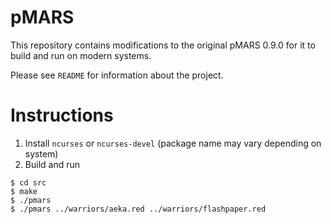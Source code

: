 # pMARS
This repository contains modifications to the original pMARS 0.9.0 for it to build and run on modern
systems.

Please see `README` for information about the project.

# Instructions
1. Install `ncurses` or `ncurses-devel` (package name may vary depending on system)
2. Build and run

```
$ cd src
$ make
$ ./pmars
$ ./pmars ../warriors/aeka.red ../warriors/flashpaper.red
```
